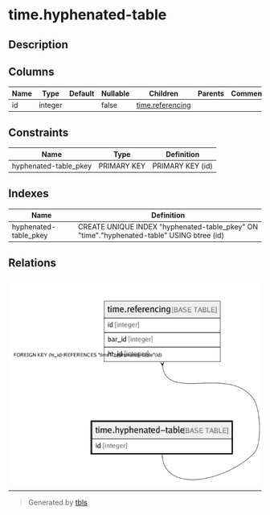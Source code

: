 # time.hyphenated-table

## Description

## Columns

| Name | Type    | Default | Nullable | Children                                | Parents | Comment |
| ---- | ------- | ------- | -------- | --------------------------------------- | ------- | ------- |
| id   | integer |         | false    | [time.referencing](time.referencing.md) |         |         |

## Constraints

| Name                  | Type        | Definition       |
| --------------------- | ----------- | ---------------- |
| hyphenated-table_pkey | PRIMARY KEY | PRIMARY KEY (id) |

## Indexes

| Name                  | Definition                                                                                |
| --------------------- | ----------------------------------------------------------------------------------------- |
| hyphenated-table_pkey | CREATE UNIQUE INDEX "hyphenated-table_pkey" ON "time"."hyphenated-table" USING btree (id) |

## Relations

![er](time.hyphenated-table.png)

---

> Generated by [tbls](https://github.com/k1LoW/tbls)
